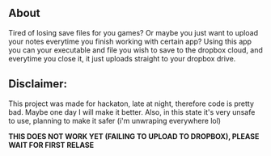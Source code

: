 ## About
Tired of losing save files for you games? Or maybe you just want to upload your notes everytime you finish working with certain app?
Using this app you can your executable and file you wish to save to the dropbox cloud, and everytime you close it, it just uploads straight to your dropbox drive.


## Disclaimer:
This project was made for hackaton, late at night, therefore code is pretty bad.
Maybe one day I will make it better.
Also, in this state it's very unsafe to use, planning to make it safer (i'm unwraping everywhere lol)

**THIS DOES NOT WORK YET (FAILING TO UPLOAD TO DROPBOX), PLEASE WAIT FOR FIRST RELASE**
